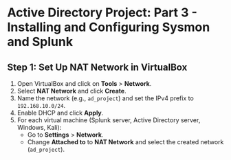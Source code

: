 # Active Directory Project: Part 3 - Installing and Configuring Sysmon and Splunk
## Step 1: Set Up NAT Network in VirtualBox
1. Open VirtualBox and click on **Tools** > **Network**.
2. Select **NAT Network** and click **Create**.
3. Name the network (e.g., `ad_project`) and set the IPv4 prefix to `192.168.10.0/24`.
4. Enable DHCP and click **Apply**.
5. For each virtual machine (Splunk server, Active Directory server, Windows, Kali):
    - Go to **Settings** > **Network**.
    - Change **Attached to** to **NAT Network** and select the created network (`ad_project`).
